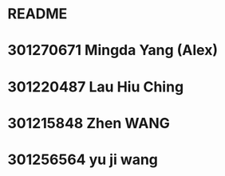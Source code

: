# README

# 301270671 Mingda Yang (Alex)
# 301220487 Lau Hiu Ching
# 301215848 Zhen WANG
# 301256564 yu ji wang
